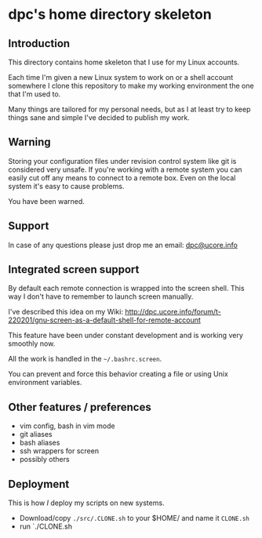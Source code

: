 # dpc's home directory skeleton

## Introduction

This directory contains home skeleton that I use for my Linux accounts.

Each time I'm given a new Linux system to work on or a shell account somewhere
I clone this repository to make my working environment the one that I'm used to.

Many things are tailored for my personal needs, but as I at least try to keep
things sane and simple I've decided to publish my work.

## Warning

Storing your configuration files under revision control system like git is
considered very unsafe. If you're working with a remote system you can easily
cut off any means to connect to a remote box. Even on the local system it's easy
to cause problems.

You have been warned.

## Support

In case of any questions please just drop me an email: dpc@ucore.info

## Integrated screen support

By default each remote connection is wrapped into the screen shell. This way I
don't have to remember to launch screen manually.

I've described this idea on my Wiki:
http://dpc.ucore.info/forum/t-220201/gnu-screen-as-a-default-shell-for-remote-account

This feature have been under constant development and is working very smoothly
now.

All the work is handled in the `~/.bashrc.screen`. 

You can prevent and force this behavior creating a file or using Unix
environment variables.

## Other features / preferences

* vim config, bash in vim mode
* git aliases
* bash aliases
* ssh wrappers for screen
* possibly others

## Deployment

This is how *I* deploy my scripts on new systems.

* Download/copy `./src/.CLONE.sh` to your $HOME/ and name it `CLONE.sh`
* run `./CLONE.sh

